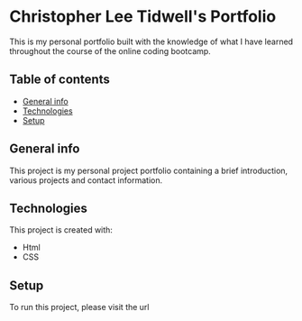 # Christopher Lee Tidwell's Portfolio
This is my personal portfolio built with the knowledge of what I have learned throughout the course of the online coding bootcamp.

## Table of contents
* [General info](#general-info)
* [Technologies](#technologies)
* [Setup](#setup)

## General info
This project is my personal project portfolio containing a brief introduction, various projects and contact information.
	
## Technologies
This project is created with:
* Html
* CSS

## Setup
To run this project, please visit the url